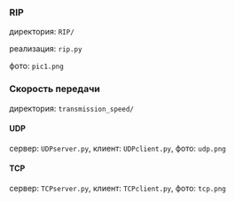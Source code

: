 ### RIP 
директория: `RIP/`

реализация: `rip.py`

фото: `pic1.png`

### Скорость передачи

директория: `transmission_speed/`

#### UDP

cервер: `UDPserver.py`, клиент: `UDPclient.py`, фото: `udp.png` 

#### TCP

cервер: `TCPserver.py`, клиент: `TCPclient.py`, фото: `tcp.png`
